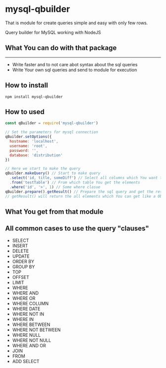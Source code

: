 # mysql-qbuilder

That is module for create queries simple and easy with only few rows.

Query builder for MySQL working with NodeJS

## What You can do with that package
---
* Write faster and to not care abot syntax about the sql queries
* Write Your own sql queries and send to module for execution

## How to install
``` 
npm install mysql-qbuilder
```

## How to used
```JavaScript
const qBuilder = require('mysql-qbuilder')

// Set the parameters for mysql connection
qBuilder.setOptions({
  hostname: 'localhost',
  username: 'root',
  password: '',
  database: 'distribution'
})

// Here we start to make the query
qBuilder.makeQuery() // Start to make query
  .select('id, title, someDiff') // Select all columns which You want to get from database. Here You can use the string which the columns is separated with comma or for more simple used the Array of columns
  .from('testTable') // From which table You get the elements
  .where('id', '>', 1) // Some where clasue
qBuilder.prepare().getResult() // Prepare the sql query and get the result 
// getResult() will return the all elements which You can get like a Object.
```

## What You get from that module
All common cases to use the query "clauses"
---
* SELECT
* INSERT
* DELETE
* UPDATE
* ORDER BY
* GROUP BY
* TOP
* OFFSET
* LIMIT
* WHERE 
* WHERE AND
* WHERE OR
* WHERE COLUMN
* WHERE DATE
* WHERE NOT IN
* WHERE IN
* WHERE BETWEEN
* WHERE NOT BETWEEN
* WHERE NULL
* WHERE NOT NULL
* WHERE AND OR
* JOIN
* FROM
* ADD SELECT
